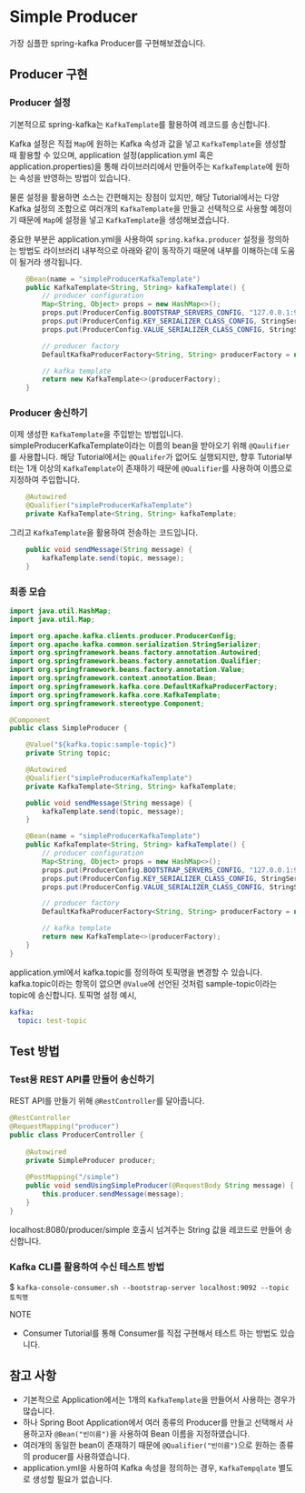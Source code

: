 # Simple Producer

가장 심플한 spring-kafka Producer를 구현해보겠습니다.

## Producer 구현
### Producer 설정
기본적으로 spring-kafka는 `KafkaTemplate`를 활용하여 레코드를 송신합니다.

Kafka 설정은 직접 `Map`에 원하는 Kafka 속성과 값을 넣고 `KafkaTemplate`을 생성할 때 활용할 수 있으며,
application 설정(application.yml 혹은 application.properties)을 통해 라이브러리에서 만들어주는 `KafkaTemplate`에 원하는 속성을 반영하는 방법이 있습니다.

물론 설정을 활용하면 소스는 간편해지는 장점이 있지만,
해당 Tutorial에서는 다양 Kafka 설정의 조합으로 여러개의 `KafkaTemplate`을 만들고 선택적으로 사용할 예정이기 때문에 `Map`에 설정을 넣고 `KafkaTemplate`을 생성해보겠습니다.

중요한 부분은 application.yml을 사용하여 `spring.kafka.producer` 설정을 정의하는 방법도 라이브러리 내부적으로 아래와 같이 동작하기 때문에 내부를 이해하는데 도움이 될거라 생각됩니다.
```java
    @Bean(name = "simpleProducerKafkaTemplate")
    public KafkaTemplate<String, String> kafkaTemplate() {
        // producer configuration
        Map<String, Object> props = new HashMap<>();
        props.put(ProducerConfig.BOOTSTRAP_SERVERS_CONFIG, "127.0.0.1:9092");
        props.put(ProducerConfig.KEY_SERIALIZER_CLASS_CONFIG, StringSerializer.class);
        props.put(ProducerConfig.VALUE_SERIALIZER_CLASS_CONFIG, StringSerializer.class);

        // producer factory
        DefaultKafkaProducerFactory<String, String> producerFactory = new DefaultKafkaProducerFactory<>(props);

        // kafka template
        return new KafkaTemplate<>(producerFactory);
    }
```

### Producer 송신하기
이제 생성한 `KafkaTemplate`을 주입받는 방법입니다.
simpleProducerKafkaTemplate이라는 이름의 bean을 받아오기 위해 `@Qaulifier`를 사용합니다.
해당 Tutorial에서는 `@Qualifer`가 없어도 실행되지만, 향후 Tutorial부터는 1개 이상의 `KafkaTemplate`이 존재하기 때문에 `@Qualifier`를 사용하여 이름으로 지정하여 주입합니다.
```java
    @Autowired
    @Qualifier("simpleProducerKafkaTemplate")
    private KafkaTemplate<String, String> kafkaTemplate;
```

그리고 `KafkaTemplate`을 활용하여 전송하는 코드입니다.
```java
    public void sendMessage(String message) {
        kafkaTemplate.send(topic, message);
    }
```
### 최종 모습
```java
import java.util.HashMap;
import java.util.Map;

import org.apache.kafka.clients.producer.ProducerConfig;
import org.apache.kafka.common.serialization.StringSerializer;
import org.springframework.beans.factory.annotation.Autowired;
import org.springframework.beans.factory.annotation.Qualifier;
import org.springframework.beans.factory.annotation.Value;
import org.springframework.context.annotation.Bean;
import org.springframework.kafka.core.DefaultKafkaProducerFactory;
import org.springframework.kafka.core.KafkaTemplate;
import org.springframework.stereotype.Component;

@Component
public class SimpleProducer {

    @Value("${kafka.topic:sample-topic}")
    private String topic;

    @Autowired
    @Qualifier("simpleProducerKafkaTemplate")
    private KafkaTemplate<String, String> kafkaTemplate;

    public void sendMessage(String message) {
        kafkaTemplate.send(topic, message);
    }

    @Bean(name = "simpleProducerKafkaTemplate")
    public KafkaTemplate<String, String> kafkaTemplate() {
        // producer configuration
        Map<String, Object> props = new HashMap<>();
        props.put(ProducerConfig.BOOTSTRAP_SERVERS_CONFIG, "127.0.0.1:9092");
        props.put(ProducerConfig.KEY_SERIALIZER_CLASS_CONFIG, StringSerializer.class);
        props.put(ProducerConfig.VALUE_SERIALIZER_CLASS_CONFIG, StringSerializer.class);

        // producer factory
        DefaultKafkaProducerFactory<String, String> producerFactory = new DefaultKafkaProducerFactory<>(props);

        // kafka template
        return new KafkaTemplate<>(producerFactory);
    }
}
```

application.yml에서 kafka.topic를 정의하여 토픽명을 변경할 수 있습니다.
kafka.topic이라는 항목이 없으면 `@Value`에 선언된 것처럼 sample-topic이라는 topic에 송신합니다.
토픽명 설정 예시,
```yml
kafka:
  topic: test-topic
```

## Test 방법 
### Test용 REST API를 만들어 송신하기 
REST API를 만들기 위해 `@RestController`를 달아줍니다.
```java
@RestController
@RequestMapping("producer")
public class ProducerController {
    
    @Autowired
    private SimpleProducer producer;
    
    @PostMapping("/simple")
    public void sendUsingSimpleProducer(@RequestBody String message) {
        this.producer.sendMessage(message);
    }
}
```
localhost:8080/producer/simple 호출시 넘겨주는 String 값을 레코드로 만들어 송신합니다.

### Kafka CLI를 활용하여 수신 테스트 방법
$ `kafka-console-consumer.sh --bootstrap-server localhost:9092 --topic 토픽명`

NOTE
* Consumer Tutorial를 통해 Consumer를 직접 구현해서 테스트 하는 방법도 있습니다.


## 참고 사항
* 기본적으로 Application에서는 1개의 `KafkaTemplate`을 만들어서 사용하는 경우가 많습니다.
* 하나 Spring Boot Application에서 여러 종류의 Producer를 만들고 선택해서 사용하고자 `@Bean("빈이름")`을 사용하여 Bean 이름을 지정하였습니다.
* 여러개의 동일한 bean이 존재하기 때문에 `@Qualifier("빈이름")`으로 원하는 종류의 producer를 사용하였습니다.
* application.yml을 사용하여 Kafka 속성을 정의하는 경우, `KafkaTempqlate` 별도로 생성할 필요가 없습니다.